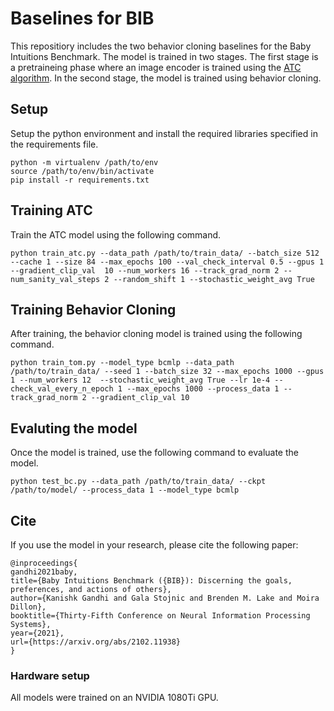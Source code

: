 # Baselines for BIB

This repositiory includes the two behavior cloning baselines for the Baby Intuitions Benchmark.
The model is trained in two stages. The first stage is a pretraineing phase where an image encoder is trained using the [ATC algorithm](https://arxiv.org/abs/2009.08319).
In the second stage, the model is trained using behavior cloning.

## Setup
Setup the python environment and install the required libraries specified in the requirements file.

```
python -m virtualenv /path/to/env
source /path/to/env/bin/activate
pip install -r requirements.txt
```

## Training ATC
Train the ATC model using the following command.

```
python train_atc.py --data_path /path/to/train_data/ --batch_size 512 --cache 1 --size 84 --max_epochs 100 --val_check_interval 0.5 --gpus 1 --gradient_clip_val  10 --num_workers 16 --track_grad_norm 2 --num_sanity_val_steps 2 --random_shift 1 --stochastic_weight_avg True 
```

## Training Behavior Cloning

After training, the behavior cloning model is trained using the following command.

```
python train_tom.py --model_type bcmlp --data_path /path/to/train_data/ --seed 1 --batch_size 32 --max_epochs 1000 --gpus 1 --num_workers 12  --stochastic_weight_avg True --lr 1e-4 --check_val_every_n_epoch 1 --max_epochs 1000 --process_data 1 --track_grad_norm 2 --gradient_clip_val 10
```

## Evaluting the model
Once the model is trained, use the following command to evaluate the model.

```
python test_bc.py --data_path /path/to/train_data/ --ckpt /path/to/model/ --process_data 1 --model_type bcmlp
```

## Cite
If you use the model in your research, please cite the following paper:
```
@inproceedings{
gandhi2021baby,
title={Baby Intuitions Benchmark ({BIB}): Discerning the goals, preferences, and actions of others},
author={Kanishk Gandhi and Gala Stojnic and Brenden M. Lake and Moira Dillon},
booktitle={Thirty-Fifth Conference on Neural Information Processing Systems},
year={2021},
url={https://arxiv.org/abs/2102.11938}
}
```
### Hardware setup
All models were trained on an NVIDIA 1080Ti GPU.

